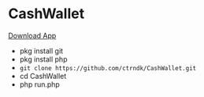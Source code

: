 # CashWallet

[Download App](https://play.google.com/store/apps/details?id=com.app_earn.cashwallet&fbclid=IwAR1Z6qAxNbz9cUfBRaCY6_TT_eNwfCyhjjdTlBGpprCPqi572eLNnGCjep4)

- pkg install git
- pkg install php
- ```git clone https://github.com/ctrndk/CashWallet.git```
- cd CashWallet
- php run.php

